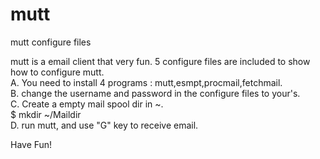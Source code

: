 mutt
====

mutt configure files

mutt is a email client that very fun. 5 configure files are included to show how to configure mutt.            
A. You need to install 4 programs : mutt,esmpt,procmail,fetchmail.             
B. change the username and password in the configure files to your's.      
C. Create a empty mail spool dir in ~.     
  $ mkdir ~/Maildir     
D. run mutt, and use "G" key to receive email.      


Have Fun!




